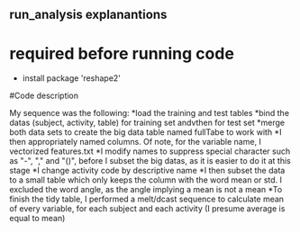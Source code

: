 ## run_analysis explanantions

# required before running code
* install package 'reshape2'

#Code description

My sequence was the following:
*load the training and test tables
*bind the datas (subject, activity, table) for training set andvthen for test set
*merge both data sets to create the big data table named fullTabe to work with 
*I then appropriately named columns. Of note, for the variable name, I vectorized features.txt
*I modify names to suppress special character such as "-", "," and "()", before I subset the big datas, as it is easier to do it at this stage
*I change activity code by descriptive name
*I then subset the data to a small table which only keeps the column with the word mean or std. I excluded the word angle, as the angle implying a mean is not a mean
*To finish the tidy table, I performed a melt/dcast sequence to calculate mean of every variable, for each subject and each activity (I presume average is equal to mean)
